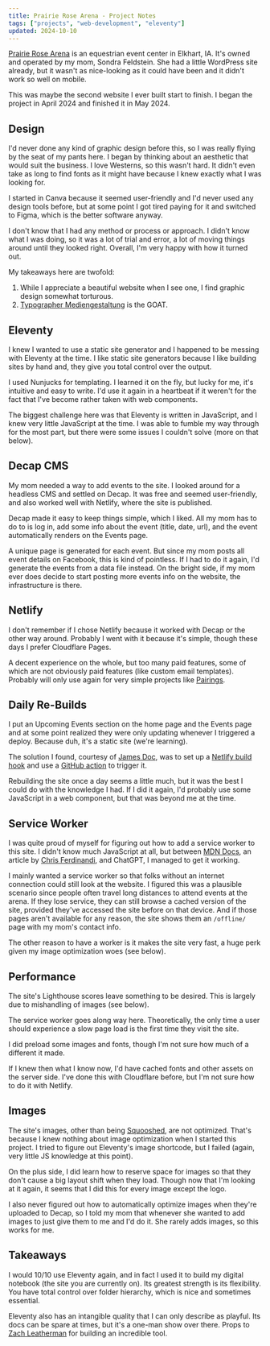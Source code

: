 ```yaml
---
title: Prairie Rose Arena - Project Notes
tags: ["projects", "web-development", "eleventy"]
updated: 2024-10-10
---
```


[Prairie Rose Arena](https://prairierosearena.com) is an equestrian event center in Elkhart, IA. It's owned and operated by my mom, Sondra Feldstein. She had a little WordPress site already, but it wasn't as nice-looking as it could have been and it didn't work so well on mobile.

This was maybe the second website I ever built start to finish. I began the project in April 2024 and finished it in May 2024.

## Design

I'd never done any kind of graphic design before this, so I was really flying by the seat of my pants here. I began by thinking about an aesthetic that would suit the business. I love Westerns, so this wasn't hard. It didn't even take as long to find fonts as it might have because I knew exactly what I was looking for.

I started in Canva because it seemed user-friendly and I'd never used any design tools before, but at some point I got tired paying for it and switched to Figma, which is the better software anyway.

I don't know that I had any method or process or approach. I didn't know what I was doing, so it was a lot of trial and error, a lot of moving things around until they looked right. Overall, I'm very happy with how it turned out.

My takeaways here are twofold:

1. While I appreciate a beautiful website when I see one, I find graphic design somewhat torturous.
2. [Typographer Mediengestaltung](https://www.1001fonts.com/users/steffmann/) is the GOAT.

## Eleventy

I knew I wanted to use a static site generator and I happened to be messing with Eleventy at the time. I like static site generators because I like building sites by hand and, they give you total control over the output.

I used Nunjucks for templating. I learned it on the fly, but lucky for me, it's intuitive and easy to write. I'd use it again in a heartbeat if it weren't for the fact that I've become rather taken with web components.

The biggest challenge here was that Eleventy is written in JavaScript, and I knew very little JavaScript at the time. I was able to fumble my way through for the most part, but there were some issues I couldn't solve (more on that below).

## Decap CMS

My mom needed a way to add events to the site. I looked around for a headless CMS and settled on Decap. It was free and seemed user-friendly, and also worked well with Netlify, where the site is published.

Decap made it easy to keep things simple, which I liked. All my mom has to do to is log in, add some info about the event (title, date, url), and the event automatically renders on the Events page.

A unique page is generated for each event. But since my mom posts all event details on Facebook, this is kind of pointless. If I had to do it again, I'd generate the events from a data file instead. On the bright side, if my mom ever does decide to start posting more events info on the website, the infrastructure is there.

## Netlify

I don't remember if I chose Netlify because it worked with Decap or the other way around. Probably I went with it because it's simple, though these days I prefer Cloudflare Pages.

A decent experience on the whole, but too many paid features, some of which are not obviously paid features (like custom email templates). Probably will only use again for very simple projects like [Pairings](notes/pairings-notes.md).

## Daily Re-Builds

I put an Upcoming Events section on the home page and the Events page and at some point realized they were only updating whenever I triggered a deploy. Because duh, it's a static site (we're learning).

The solution I found, courtesy of [James Doc](https://jamesdoc.com/blog/2023/11ty-daily-rebuilds/), was to set up a [Netlify build hook](https://docs.netlify.com/configure-builds/build-hooks/) and use a [GitHub action](https://docs.github.com/en/actions) to trigger it.

Rebuilding the site once a day seems a little much, but it was the best I could do with the knowledge I had. If I did it again, I'd probably use some JavaScript in a web component, but that was beyond me at the time.

## Service Worker

I was quite proud of myself for figuring out how to add a service worker to this site. I didn't know much JavaScript at all, but between [MDN Docs](https://github.com/mdn/dom-examples/tree/main/service-worker/simple-service-worker), an article by [Chris Ferdinandi](https://css-tricks.com/add-a-service-worker-to-your-site/), and ChatGPT, I managed to get it working.

I mainly wanted a service worker so that folks without an internet connection could still look at the website. I figured this was a plausible scenario since people often travel long distances to attend events at the arena. If they lose service, they can still browse a cached version of the site, provided they've accessed the site before on that device. And if those pages aren't available for any reason, the site shows them an `/offline/` page with my mom's contact info.

The other reason to have a worker is it makes the site very fast, a huge perk given my image optimization woes (see below).

## Performance

The site's Lighthouse scores leave something to be desired. This is largely due to mishandling of images (see below).

The service worker goes along way here. Theoretically, the only time a user should experience a slow page load is the first time they visit the site.

I did preload some images and fonts, though I'm not sure how much of a different it made.

If I knew then what I know now, I'd have cached fonts and other assets on the server side. I've done this with Cloudflare before, but I'm not sure how to do it with Netlify.

## Images

The site's images, other than being [Squooshed](https://squoosh.app), are not optimized. That's because I knew nothing about image optimization when I started this project. I tried to figure out Eleventy's image shortcode, but I failed (again, very little JS knowledge at this point).

On the plus side, I did learn how to reserve space for images so that they don't cause a big layout shift when they load. Though now that I'm looking at it again, it seems that I did this for every image except the logo.

I also never figured out how to automatically optimize images when they're uploaded to Decap, so I told my mom that whenever she wanted to add images to just give them to me and I'd do it. She rarely adds images, so this works for me.

## Takeaways

I would 10/10 use Eleventy again, and in fact I used it to build my digital notebook (the site you are currently on). Its greatest strength is its flexibility. You have total control over folder hierarchy, which is nice and sometimes essential.

Eleventy also has an intangible quality that I can only describe as playful. Its docs can be spare at times, but it's a one-man show over there. Props to [Zach Leatherman](https://www.zachleat.com) for building an incredible tool.
